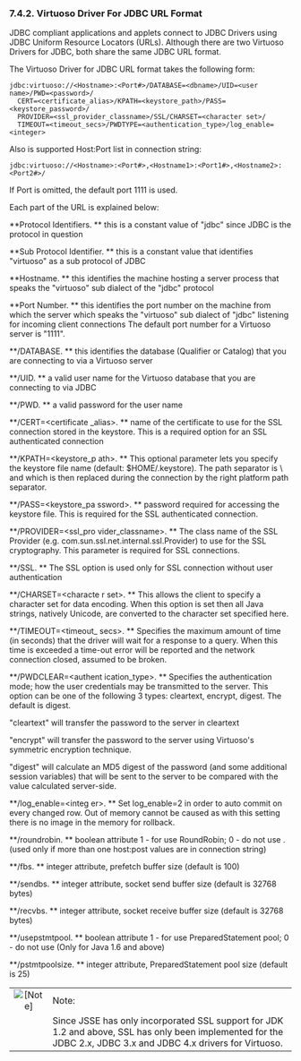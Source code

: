 <div>

<div>

<div>

<div>

### 7.4.2. Virtuoso Driver For JDBC URL Format

</div>

</div>

</div>

JDBC compliant applications and applets connect to JDBC Drivers using
JDBC Uniform Resource Locators (URLs). Although there are two Virtuoso
Drivers for JDBC, both share the same JDBC URL format.

The Virtuoso Driver for JDBC URL format takes the following form:

``` programlisting
jdbc:virtuoso://<Hostname>:<Port#>/DATABASE=<dbname>/UID=<user name>/PWD=<password>/
  CERT=<certificate_alias>/KPATH=<keystore_path>/PASS=<keystore_password>/
  PROVIDER=<ssl_provider_classname>/SSL/CHARSET=<character set>/
  TIMEOUT=<timeout_secs>/PWDTYPE=<authentication_type>/log_enable=<integer>
```

Also is supported Host:Port list in connection string:

``` programlisting
jdbc:virtuoso://<Hostname>:<Port#>,<Hostname1>:<Port1#>,<Hostname2>:<Port2#>/
```

If Port is omitted, the default port 1111 is used.

Each part of the URL is explained below:

**Protocol Identifiers. ** this is a constant value of "jdbc" since JDBC
is the protocol in question

**Sub Protocol Identifier. ** this is a constant value that identifies
"virtuoso" as a sub protocol of JDBC

**Hostname. ** this identifies the machine hosting a server process that
speaks the "virtuoso" sub dialect of the "jdbc" protocol

**Port Number. ** this identifies the port number on the machine from
which the server which speaks the "virtuoso" sub dialect of "jdbc"
listening for incoming client connections The default port number for a
Virtuoso server is "1111".

**/DATABASE. ** this identifies the database (Qualifier or Catalog) that
you are connecting to via a Virtuoso server

**/UID. ** a valid user name for the Virtuoso database that you are
connecting to via JDBC

**/PWD. ** a valid password for the user name

**/CERT=\<certificate \_alias\>. ** name of the certificate to use for
the SSL connection stored in the keystore. This is a required option for
an SSL authenticated connection

**/KPATH=\<keystore_p ath\>. ** This optional parameter lets you specify
the keystore file name (default: \$HOME/.keystore). The path separator
is \\ and which is then replaced during the connection by the right
platform path separator.

**/PASS=\<keystore_pa ssword\>. ** password required for accessing the
keystore file. This is required for the SSL authenticated connection.

**/PROVIDER=\<ssl_pro vider_classname\>. ** The class name of the SSL
Provider (e.g. com.sun.ssl.net.internal.ssl.Provider) to use for the SSL
cryptography. This parameter is required for SSL connections.

**/SSL. ** The SSL option is used only for SSL connection without user
authentication

**/CHARSET=\<characte r set\>. ** This allows the client to specify a
character set for data encoding. When this option is set then all Java
strings, natively Unicode, are converted to the character set specified
here.

**/TIMEOUT=\<timeout\_ secs\>. ** Specifies the maximum amount of time
(in seconds) that the driver will wait for a response to a query. When
this time is exceeded a time-out error will be reported and the network
connection closed, assumed to be broken.

**/PWDCLEAR=\<authent ication_type\>. ** Specifies the authentication
mode; how the user credentials may be transmitted to the server. This
option can be one of the following 3 types: cleartext, encrypt, digest.
The default is digest.

"cleartext" will transfer the password to the server in cleartext

"encrypt" will transfer the password to the server using Virtuoso's
symmetric encryption technique.

"digest" will calculate an MD5 digest of the password (and some
additional session variables) that will be sent to the server to be
compared with the value calculated server-side.

**/log_enable=\<integ er\>. ** Set log_enable=2 in order to auto commit
on every changed row. Out of memory cannot be caused as with this
setting there is no image in the memory for rollback.

**/roundrobin. ** boolean attribute 1 - for use RoundRobin; 0 - do not
use . (used only if more than one host:post values are in connection
string)

**/fbs. ** integer attribute, prefetch buffer size (default is 100)

**/sendbs. ** integer attribute, socket send buffer size (default is
32768 bytes)

**/recvbs. ** integer attribute, socket receive buffer size (default is
32768 bytes)

**/usepstmtpool. ** boolean attribute 1 - for use PreparedStatement
pool; 0 - do not use (Only for Java 1.6 and above)

**/pstmtpoolsize. ** integer attribute, PreparedStatement pool size
(default is 25)

<div>

|                              |                                                                                                                                                                 |
|:----------------------------:|:----------------------------------------------------------------------------------------------------------------------------------------------------------------|
| ![\[Note\]](images/note.png) | Note:                                                                                                                                                           |
|                              | Since JSSE has only incorporated SSL support for JDK 1.2 and above, SSL has only been implemented for the JDBC 2.x, JDBC 3.x and JDBC 4.x drivers for Virtuoso. |

</div>

</div>
